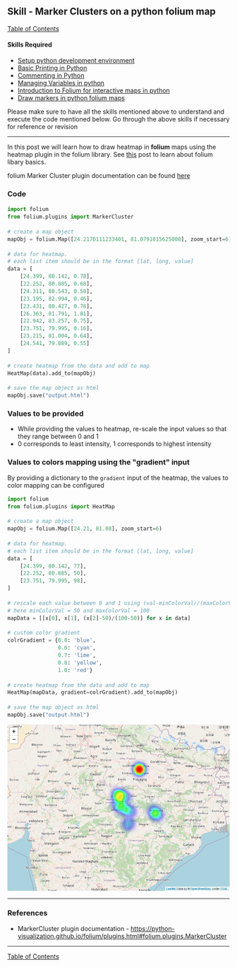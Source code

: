 ## Skill - Marker Clusters on a python folium map

[Table of Contents](https://nagasudhir.blogspot.com/2020/04/taming-python-table-of-contents.html)

#### Skills Required
* [Setup python development environment](https://nagasudhir.blogspot.com/2020/04/setup-python-development-environment_14.html)
* [Basic Printing in Python](https://nagasudhir.blogspot.com/2020/04/basic-printing-in-python.html)
* [Commenting in Python](https://nagasudhir.blogspot.com/2020/04/comments-in-python.html)
* [Managing Variables in python](https://nagasudhir.blogspot.com/2020/04/managing-variables-in-python.html)
* [Introduction to Folium for interactive maps in python](https://nagasudhir.blogspot.com/2021/07/introduction-to-folium-for-interactive.html)
* [Draw markers in python folium maps](https://nagasudhir.blogspot.com/2021/07/draw-markers-in-python-folium-maps.html)

Please make sure to have all the skills mentioned above to understand and execute the code mentioned below. Go through the above skills if necessary for reference or revision
<hr/>

In this post we will learn how to draw heatmap in **folium** maps using the heatmap plugin in the folium library. See [this](https://nagasudhir.blogspot.com/2021/07/introduction-to-folium-for-interactive.html) post to learn about folium libary basics.

folium Marker Cluster plugin documentation can be found [here](https://python-visualization.github.io/folium/plugins.html#folium.plugins.MarkerCluster)

### Code
```python
import folium
from folium.plugins import MarkerCluster

# create a map object
mapObj = folium.Map([24.2170111233401, 81.0791015625000], zoom_start=6)

# data for heatmap. 
# each list item should be in the format [lat, long, value]
data = [
    [24.399, 80.142, 0.78],
    [22.252, 80.885, 0.68],
    [24.311, 80.543, 0.58],
    [23.195, 82.994, 0.46],
    [23.431, 80.427, 0.76],
    [26.363, 81.791, 1.81],
    [22.942, 83.257, 0.75],
    [23.751, 79.995, 0.16],
    [23.215, 81.004, 0.64],
    [24.541, 79.889, 0.55]
]

# create heatmap from the data and add to map
HeatMap(data).add_to(mapObj)

# save the map object as html
mapObj.save("output.html")
```

### Values to be provided
* While providing the values to heatmap, re-scale the input values so that they range between 0 and 1
* 0 corresponds to least intensity, 1 corresponds to highest intensity

### Values to colors mapping using the "gradient" input
By providing a dictionary to the ```gradient``` input of the heatmap, the values to color mapping can be configured
```python
import folium
from folium.plugins import HeatMap

# create a map object
mapObj = folium.Map([24.21, 81.08], zoom_start=6)

# data for heatmap.
# each list item should be in the format [lat, long, value]
data = [
    [24.399, 80.142, 77],
    [22.252, 80.885, 50],
    [23.751, 79.995, 98],
]

# rescale each value between 0 and 1 using (val-minColorVal)/(maxColorVal-minColorVal)
# here minColorVal = 50 and maxColorVal = 100
mapData = [[x[0], x[1], (x[2]-50)/(100-50)] for x in data]

# custom color gradient
colrGradient = {0.0: 'blue',
                0.6: 'cyan',
                0.7: 'lime',
                0.8: 'yellow',
                1.0: 'red'}

# create heatmap from the data and add to map
HeatMap(mapData, gradient=colrGradient).add_to(mapObj)

# save the map object as html
mapObj.save("output.html")
```

![folium_heatmap_demo](https://github.com/nagasudhirpulla/taming_python/raw/master/blog/skills/assets/img/folium_heatmap_demo.png)
<hr/>

### References
* MarkerCluster plugin documentation - https://python-visualization.github.io/folium/plugins.html#folium.plugins.MarkerCluster

<hr/>

[Table of Contents](https://nagasudhir.blogspot.com/2020/04/taming-python-table-of-contents.html)

<!--stackedit_data:
eyJoaXN0b3J5IjpbMTkwNzAzMTIxNywtMTcxMjAzNjQ0NV19
-->